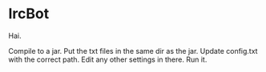 IrcBot
======
Hai.

Compile to a jar.
Put the txt files in the same dir as the jar.
Update config.txt with the correct path.
Edit any other settings in there.
Run it.